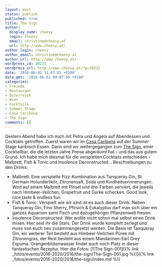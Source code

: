 ```yaml
---
layout: post
status: publish
published: true
title: The Sign
author:
  display_name: cheesy
  login: cheesy
  email: christine@cheesy.at
  url: http://www.cheesy.at/
author_login: cheesy
author_email: christine@cheesy.at
author_url: http://www.cheesy.at/
wordpress_id: 30222
wordpress_url: http://www.cheesy.at/?p=30222
date: '2016-06-02 11:07:05 +0100'
date_gmt: '2016-06-02 09:07:05 +0100'
categories:
- Freunde
- Restaurant
- Österreich
- Wien
- Cocktails
- Summer Stage
- Casa Caribena
- The Sign
comments: []
---
```

Gestern Abend habe ich mich mit Petra und Angela auf Abendessen und Cocktails getroffen. Zuerst waren wir im [Casa Caribena](http://www.casacaribena.at/) auf der Summer Stage karibisch Essen. Dann sind wir weitergegangen zum [The Sign](http://thesignlounge.at/), einer Cocktailbar, die die letzten Jahre Preise abgeräumt hat - und das aus gutem Grund. Ich habe mich diesmal für die verspielten Cocktails entschieden - Malbrett, Fish & Tonic und Insolence Deconstructed...
Beschreibungen zu den Drinks:
- Malbrett: Eine verspielte Fizz-Kombination aus Tanqueray Gin, St. Germain Holunderlikör, Zitronensaft, Soda und Kindheitserinnerungen. Wird auf einem Malbrett mit Pinsel und drei Farben serviert, die jeweils nach Himbeer-Veilchen, Grapefruit und Gurke schecken. Good look, nice taste & endless fun.
- Fish & Tonic: Verspielt wie wir sind ist es auch dieser Drink. Neben Tanqueray Gin, Fino Sherry, Pfirsich & Eukalyptus darf man sich über ein ganzes Aquarium samt Fisch und dazugehöriger Pflanzenwelt freuen.
- Insolence Deconstructed: Wer wollte nicht schon mal selbst einen Drink mixen. Hier seid ihr die Stars. Der Drink wurde komplett zerlegt und muss von euch neu zusammengesetzt werden. Die Basis ist Tanqueray Gin, ein weiterer Teil besteht aus Himbeer-Veilchen Püree mit Zitronengras, der Rest besteht aus einem Mandarinen-Earl Grey Espuma. Orangenblütenwasser findet auch noch Platz in dieser fantastischen Rezeptur.
Hier die Fotos:
[![The Sign-001]({% link _fotos/events/2016-2020/2016/the-sign/The-Sign-001.jpg %})]({% link _fotos/events/2016-2020/2016/the-sign/index.md %})

